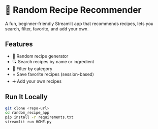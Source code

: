 # 🍲 Random Recipe Recommender

A fun, beginner-friendly Streamlit app that recommends recipes, lets you search, filter, favorite, and add your own.

## Features
- 🎲 Random recipe generator
- 🔍 Search recipes by name or ingredient
- 📂 Filter by category
- ⭐ Save favorite recipes (session-based)
- ➕ Add your own recipes

## Run It Locally

```bash
git clone <repo-url>
cd random_recipe_app
pip install -r requirements.txt
streamlit run HOME.py
